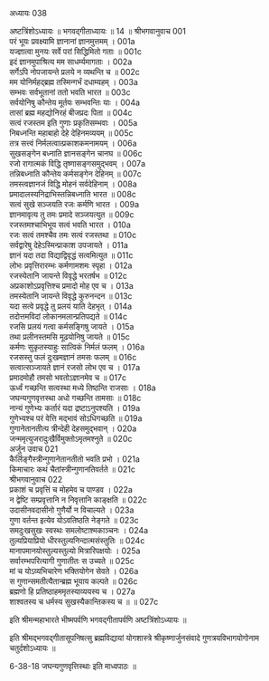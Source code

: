 अध्यायः 038

अष्टत्रिंशोऽध्यायः ॥ भगवद्गीताध्यायः ॥ 14 ॥
श्रीभगवानुवाच 	001  
परं भूयः प्रवक्ष्यामि ज्ञानानां ज्ञानमुत्तमम् ।	001a  
यज्ज्ञात्वा मुनयः सर्वे परां सिद्धिमितो गताः ॥	001c  
इदं ज्ञानमुपाश्रित्य मम साधर्म्यमागताः ।	002a  
सर्गेऽपि नोपजायन्ते प्रलये न व्यथन्ति च ॥	002c  
मम योनिर्महद्ब्रह्म तस्मिन्गर्भं दधाम्यहम् ।	003a  
सम्भवः सर्वभूतानां ततो भवति भारत ॥	003c  
सर्वयोनिषु कौन्तेय मूर्तयः सम्भवन्तिः याः ।	004a  
तासां ब्रह्म महद्योनिरहं बीजप्रदः पिता ॥	004c  
सत्वं रजस्तम इति गुणाः प्रकृतिसम्भवाः ।	005a  
निबध्नन्ति महाबाहो देहे देहिनमव्ययम् ॥	005c  
तत्र सत्त्वं निर्मलत्वात्प्रकाशकमनामयम् ।	006a  
सुखसङ्गेन बध्नाति ज्ञानसङ्गेन चानघ ॥	006c  
रजो रागात्मकं विद्धि तृष्णासङ्गसमुद्भवम् ।	007a  
तन्निबध्नाति कौन्तेय कर्मसङ्गेन देहिनम् ॥	007c  
तमस्त्वज्ञानजं विद्धि मोहनं सर्वदेहिनाम् ।	008a  
प्रमादालस्यनिद्राभिस्तन्निबध्नाति भारत ॥	008c  
सत्वं सुखे सञ्जयति रजः कर्मणि भारत ।	009a  
ज्ञानमावृत्य तु तमः प्रमादे सञ्जयत्युत ॥	009c  
रजस्तमश्चाभिभूय सत्वं भवति भारत ।	010a  
रजः सत्वं तमश्चैव तमः सत्वं रजस्तथा ॥	010c  
सर्वद्वारेषु देहेऽस्मिन्प्राकाश उपजायते ।	011a  
ज्ञानं यदा तदा विद्याद्विवृद्धं सत्वमित्युत ॥	011c  
लोभः प्रवृत्तिरारम्भः कर्मणामशमः स्पृहा ।	012a  
रजस्येतानि जायन्ते विवृद्धे भरतर्षभ ॥	012c  
अप्रकाशोऽप्रवृत्तिश्च प्रमादो मोह एव च ।	013a  
तमस्येतानि जायन्ते विवृद्धे कुरुनन्दन ॥	013c  
यदा सत्वे प्रवृद्धे तु प्रलयं याति देहभृत् ।	014a  
तदोत्तमविदां लोकानमलान्प्रतिपद्यते ॥	014c  
रजसि प्रलयं गत्वा कर्मसङ्गिषु जायते ।	015a  
तथा प्रलीनस्तमसि मूढयोनिषु जायते ॥	015c  
कर्मणः सुकृतस्याहुः सात्विकं निर्मलं फलम् ।	016a  
रजसस्तु फलं दुःखमज्ञानं तमसः फलम् ॥	016c  
सत्वात्सञ्जायते ज्ञानं रजसो लोभ एव च ।	017a  
प्रमादमोहौ तमसो भवतोऽज्ञानमेव च ॥	017c  
ऊर्ध्वं गच्छन्ति सत्वस्था मध्ये तिष्ठन्ति राजसाः ।	018a  
जघन्यगुणवृत्तस्था अधो गच्छन्ति तामसाः ॥	018c  
नान्यं गुणेभ्यः कर्तारं यदा द्रष्टाऽनुपश्यति ।	019a  
गुणेभ्यश्च परं वेत्ति मद्भावं सोऽधिगच्छति ॥	019a  
गुणानेतानतीत्य त्रीन्देही देहसमुद्भवान् ।	020a  
जन्ममृत्युजरादुःखैर्विमुक्तोऽमृतमश्नुते ॥	020c  
अर्जुन उवाच 	021  
कैर्लिङ्गैस्त्रीन्गुणानेतानतीतो भवति प्रभो ।	021a  
किमाचारः कथं चैतांस्त्रीन्गुणानतिवर्तते ॥	021c  
श्रीभगवानुवाच 	022  
प्रकाशं च प्रवृत्तिं च मोहमेव च पाण्डव ।	022a  
न द्वेष्टि सम्प्रवृत्तानि न निवृत्तानि काङ्क्षति ॥	022c  
उदासीनवदासीनो गुणैर्यो न विचाल्यते ।	023a  
गुणा वर्तन्त इत्येव योऽवतिष्ठति नेङ्गते ॥	023c  
समदुःखसुखः स्वस्थः समलोष्टाश्मकाञ्चनः ।	024a  
तुल्यप्रियाप्रियो धीरस्तुल्यनिन्दात्मसंस्तुतिः ॥	024c  
मानापमानयोस्तुल्यस्तुल्यो मित्रारिपक्षयोः ।	025a  
सर्वारम्भपरित्यागी गुणातीतः स उच्यते ॥	025c  
मां च योऽव्यभिचारेण भक्तियोगेन सेवते ।	026a  
स गुणान्समतीत्यैतान्ब्रह्म भूयाय कल्पते ॥	026c  
ब्रह्मणो हि प्रतिष्ठाहममृतस्याव्ययस्य च ।	027a  
शाश्वतस्य च धर्मस्य सुखस्यैकान्तिकस्य च ॥ ॥	027c  

इति श्रीमन्महाभारते भीष्मपर्वणि भगवद्गीतापर्वणि अष्टत्रिंशोऽध्यायः ॥

इति श्रीमद्भगवद्गीतासूपनिषत्सु ब्रह्मविद्यायां योगशास्त्रे श्रीकृष्णार्जुनसंवादे गुणत्रयविभागयोगोनाम चतुर्दशोऽध्यायः ॥

6-38-18 जघन्यगुणवृत्तिस्थाः इति माध्वपाठः ॥
